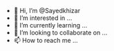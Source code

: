 - 👋 Hi, I’m @Sayedkhizar
- 👀 I’m interested in ...
- 🌱 I’m currently learning ...
- 💞️ I’m looking to collaborate on ...
- 📫 How to reach me ...

<!---
Sayedkhizar/Sayedkhizar is a ✨ special ✨ repository because its `README.md` (this file) appears on your GitHub profile.
You can click the Preview link to take a look at your changes.
--->
